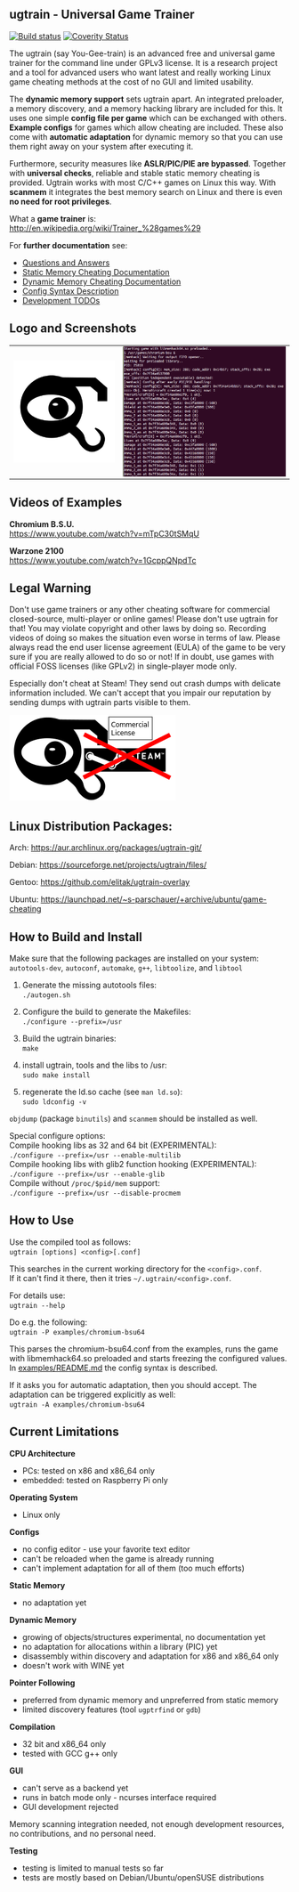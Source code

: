 ## ugtrain - Universal Game Trainer

[![Build status](https://travis-ci.com/ugtrain/ugtrain.svg?branch=master)](https://travis-ci.com/ugtrain/ugtrain)
[![Coverity Status](https://scan.coverity.com/projects/6376/badge.svg?flat=1)](https://scan.coverity.com/projects/ugtrain)

The ugtrain (say You-Gee-train) is an advanced free and universal game trainer for
the command line under GPLv3 license. It is a research project and a tool for
advanced users who want latest and really working Linux game cheating methods
at the cost of no GUI and limited usability.

The **dynamic memory support** sets ugtrain apart. An integrated preloader,
a memory discovery, and a memory hacking library are included for this.
It uses one simple **config file per game** which can be exchanged
with others. **Example configs** for games which allow cheating are included.
These also come with **automatic adaptation** for dynamic memory so that you can
use them right away on your system after executing it.

Furthermore, security measures like **ASLR/PIC/PIE are bypassed**. Together with
**universal checks**, reliable and stable static memory cheating is provided.
Ugtrain works with most C/C++ games on Linux this way. With **scanmem** it
integrates the best memory search on Linux and there is even **no need for root
privileges**.

What a **game trainer** is: <br/>
http://en.wikipedia.org/wiki/Trainer_%28games%29

For **further documentation** see:

* [Questions and Answers](README_qanda.md)
* [Static Memory Cheating Documentation](doc/ugtrain-statmem.md)
* [Dynamic Memory Cheating Documentation](doc/ugtrain-dynmem.txt)
* [Config Syntax Description](examples/README.md)
* [Development TODOs](TODO)

## Logo and Screenshots
<table><tr><td>
<a href="img/ugtrain_logo_300px.png">
  <img src="img/ugtrain_logo_300px.png"
   alt="ugtrain logo" align="left" width="250" />
</a></td><td>
<a href="img/ugtrain_chromium-bsu64.png">
  <img src="img/ugtrain_chromium-bsu64.png"
   alt="ugtrain cheating at Chromium B.S.U. 64 bit" align="right" width="400" />
</a></td></tr></table>

## Videos of Examples

**Chromium B.S.U.** <br/>
https://www.youtube.com/watch?v=mTpC30tSMqU

**Warzone 2100** <br/>
https://www.youtube.com/watch?v=1GcppQNpdTc

## Legal Warning

Don't use game trainers or any other cheating software for commercial
closed-source, multi-player or online games! Please don't use ugtrain
for that! You may violate copyright and other laws by doing so. Recording
videos of doing so makes the situation even worse in terms of law. Please
always read the end user license agreement (EULA) of the game to be very
sure if you are really allowed to do so or not! If in doubt, use games
with official FOSS licenses (like GPLv2) in single-player mode only.

Especially don't cheat at Steam! They send out crash dumps with delicate
information included. We can't accept that you impair our reputation by
sending dumps with ugtrain parts visible to them.

![Don't cheat at Steam!](img/dont_cheat_at_steam_300px.png)

## Linux Distribution Packages:

Arch: https://aur.archlinux.org/packages/ugtrain-git/

Debian: https://sourceforge.net/projects/ugtrain/files/

Gentoo: https://github.com/elitak/ugtrain-overlay

Ubuntu: https://launchpad.net/~s-parschauer/+archive/ubuntu/game-cheating

## How to Build and Install

Make sure that the following packages are installed on your system: <br/>
`autotools-dev`, `autoconf`, `automake`, `g++`, `libtoolize`, and `libtool`

1. Generate the missing autotools files: <br/>
`./autogen.sh`

2. Configure the build to generate the Makefiles: <br/>
`./configure --prefix=/usr`

3. Build the ugtrain binaries: <br/>
`make`

4. install ugtrain, tools and the libs to /usr: <br/>
`sudo make install`

5. regenerate the ld.so cache (see `man ld.so`): <br/>
`sudo ldconfig -v`

`objdump` (package `binutils`) and `scanmem` should be installed as well.

Special configure options: <br/>
Compile hooking libs as 32 and 64 bit (EXPERIMENTAL): <br/>
`./configure --prefix=/usr --enable-multilib` <br/>
Compile hooking libs with glib2 function hooking (EXPERIMENTAL): <br/>
`./configure --prefix=/usr --enable-glib` <br/>
Compile without `/proc/$pid/mem` support: <br/>
`./configure --prefix=/usr --disable-procmem`

## How to Use

Use the compiled tool as follows: <br/>
`ugtrain [options] <config>[.conf]`

This searches in the current working directory for the `<config>.conf`.<br/>
If it can't find it there, then it tries `~/.ugtrain/<config>.conf`.

For details use: <br/>
`ugtrain --help`

Do e.g. the following: <br/>
`ugtrain -P examples/chromium-bsu64`

This parses the chromium-bsu64.conf from the examples, runs the
game with libmemhack64.so preloaded and starts freezing the configured
values. In [examples/README.md](examples/README.md) the config syntax
is described.

If it asks you for automatic adaptation, then you should accept. The
adaptation can be triggered explicitly as well: <br/>
`ugtrain -A examples/chromium-bsu64`

## Current Limitations

**CPU Architecture**

* PCs: tested on x86 and x86\_64 only
* embedded: tested on Raspberry Pi only

**Operating System**

* Linux only

**Configs**

* no config editor - use your favorite text editor
* can't be reloaded when the game is already running
* can't implement adaptation for all of them (too much efforts)

**Static Memory**

* no adaptation yet

**Dynamic Memory**

* growing of objects/structures experimental, no documentation yet
* no adaptation for allocations within a library (PIC) yet
* disassembly within discovery and adaptation for x86 and x86\_64 only
* doesn't work with WINE yet

**Pointer Following**

* preferred from dynamic memory and unpreferred from static memory
* limited discovery features (tool `ugptrfind` or `gdb`)

**Compilation**

* 32 bit and x86\_64 only
* tested with GCC g++ only

**GUI**

* can't serve as a backend yet
* runs in batch mode only - ncurses interface required
* GUI development rejected

Memory scanning integration needed, not enough development resources,
no contributions, and no personal need.

**Testing**

* testing is limited to manual tests so far
* tests are mostly based on Debian/Ubuntu/openSUSE distributions
